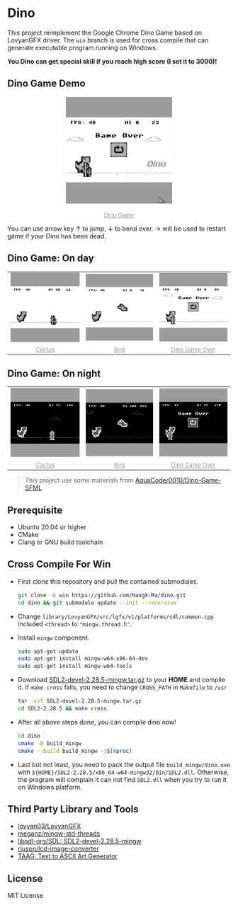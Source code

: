 # Dino

This project reimplement the Google Chrome Dino Game based on LovyanGFX driver. The `win` branch is used for cross compile that can generate executable program running on Windows.

**You Dino can get special skill if you reach high score (I set it to 3000)!**

## Dino Game Demo

<div class="dino" align="center">
<img src="./assets/dino.gif" alt="dino game" width=240 />

<font size="2" color="#999"><u>Dino Game</u></font>
</div>

You can use arrow key &uarr; to jump, &darr; to bend over. &rarr; will be used to restart game if your Dino has been dead.

## Dino Game: On day

<div class="dino" align="center">
  <table>
    <tr>
      <td><img src="./assets/dino_game_cactus_day.png" alt="dino game cactus day" width=200 />
      <td><img src="./assets/dino_game_bird_day.png" alt="dino game bird day" width=200 />
      <td><img src="./assets/dino_game_over_day.png" alt="dino game over day" width=200 />
    </tr>
    <tr>
      <td align="center"><font size="2" color="#999"><u>Cactus</u></font></td>
      <td align="center"><font size="2" color="#999"><u>Bird</u></font></td>
      <td align="center"><font size="2" color="#999"><u>Dino Game Over</u></font></td>
    </tr>
  </table>
</div>

## Dino Game: On night

<div class="dino" align="center">
  <table>
    <tr>
      <td><img src="./assets/dino_game_cactus_night.png" alt="dino game cactus night" width=200 />
      <td><img src="./assets/dino_game_bird_night.png" alt="dino game bird night" width=200 />
      <td><img src="./assets/dino_game_over_night.png" alt="dino game over night" width=200 />
    </tr>
    <tr>
      <td align="center"><font size="2" color="#999"><u>Cactus</u></font></td>
      <td align="center"><font size="2" color="#999"><u>Bird</u></font></td>
      <td align="center"><font size="2" color="#999"><u>Dino Game Over</u></font></td>
    </tr>
  </table>
</div>

> This project use some materials from [AquaCoder0010/Dino-Game-SFML](https://github.com/AquaCoder0010/Dino-Game-SFML).

## Prerequisite

- Ubuntu 20.04 or higher
- CMake
- Clang or GNU build toolchain

## Cross Compile For Win

- First clone this repository and pull the contained submodules.

    ```bash
    git clone -b win https://github.com/HangX-Ma/dino.git
    cd dino && git submodule update --init --recursive
    ```

- Change `library/LovyanGFX/src/lgfx/v1/platforms/sdl/common.cpp` included `<thread>` to `"mingw.thread.h"`.

- Install `mingw` component.

    ```bash
    sudo apt-get update
    sudo apt-get install mingw-w64-x86-64-dev
    sudo apt-get install mingw-w64-tools
    ```

- Download [SDL2-devel-2.28.5-mingw.tar.gz](https://github.com/libsdl-org/SDL/releases/tag/release-2.28.5) to your **HOME** and compile it. If `make cross` fails, you need to change `CROSS_PATH` in `Makefile` to `/usr`

    ```bash
    tar -xvf SDL2-devel-2.28.5-mingw.tar.gz
    cd SDL2-2.28.5 && make cross
    ```

- After all above steps done, you can compile dino now!

    ```bash
    cd dino
    cmake -B build_mingw
    cmake --build build_mingw -j$(nproc)
    ```

- Last but not least, you need to pack the output file `build_mingw/dino.exe` with `${HOME}/SDL2-2.28.5/x86_64-w64-mingw32/bin/SDL2.dll`. Otherwise, the program will complain it can not find `SDL2.dll` when you try to run it on Windows platform.

## Third Party Library and Tools

- [lovyan03/LovyanGFX](https://github.com/lovyan03/LovyanGFX)
- [meganz/mingw-std-threads](https://github.com/meganz/mingw-std-threads)
- [libsdl-org/SDL: SDL2-devel-2.28.5-mingw](https://github.com/libsdl-org/SDL/releases/tag/release-2.28.5)
- [riuson/lcd-image-converter](https://github.com/riuson/lcd-image-converter)
- [TAAG: Text to ASCII Art Generator](https://patorjk.com/software/taag/#p=display&f=Graffiti&t=Type%20Something%20)

## License

MIT License
